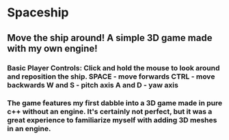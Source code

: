 <h1>Spaceship</h1>

<h2>Move the ship around! A simple 3D game made with my own engine!</h2>

<h3>Basic Player Controls: Click and hold the mouse to look around and reposition the ship. 
                           SPACE - move forwards
                           CTRL - move backwards
                           W and S - pitch axis
                           A and D - yaw axis   </h3>

<h3>The game features my first dabble into a 3D game made in pure c++ without an engine. It's certainly not perfect, but it was a great experience to familiarize myself with adding 3D meshes in an engine.</h3>
